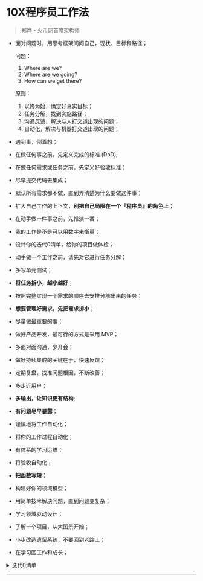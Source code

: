# 10X程序员工作法

> 郑晔 - 火币网首席架构师

* 面对问题时，用思考框架问问自己，现状、目标和路径；

  问题：
    1. Where are we?
    2. Where are we going?
    3. How can we get there?

  原则：
    1. 以终为始，确定好真实目标；
    2. 任务分解，找到实施路径；
    3. 沟通反馈，解决与人打交道出现的问题；
    4. 自动化，解决与机器打交道出现的问题；

* 遇到事，倒着想；

* 在做任何事之前，先定义完成的标准 (DoD);

* 在做任何需求或任务之前，先定义好验收标准；

* 尽早提交代码去集成；

* 默认所有需求都不做，直到弄清楚为什么要做这件事；

* 扩大自己工作的上下文，**别把自己局限在一个『程序员』的角色上**；

* 在动手做一件事之前，先推演一番；

* 我的工作是不是可以用数字来衡量；

* 设计你的迭代0清单，给你的项目做体检；

* 动手做一个工作之前，请先对它进行任务分解；

* 多写单元测试；

* **将任务拆小，越小越好**；

* 按照完整实现一个需求的顺序去安排分解出来的任务；

* **想要管理好需求，先把需求拆小**；

* 尽量做最重要的事；

* 做好产品开发，最可行的方式是采用 MVP；

* 多面对面沟通，少开会；

* 做好持续集成的关键在于，快速反馈；

* 定期复盘，找准问题根因，不断改善；

* 多走近用户；

* **多输出，让知识更有结构**;

* **有问题尽早暴露**；

* 谨慎地将工作自动化；

* 将你的工作过程自动化；

* 有体系的学习运维；

* 将验收自动化；

* **把函数写短**；

* 构建好你的领域模型；

* 用简单技术解决问题，直到问题变复杂；

* 学习领域驱动设计；

* 了解一个项目，从大图景开始；

* 小步改造遗留系统，不要回到老路上；

* 在学习区工作和成长；

<details>
<summary>迭代0清单</summary>

![](https://github.com/yann0917/reading-notes/raw/master/columns/jike/images/preparation-list.jpg) 
</details>

---
